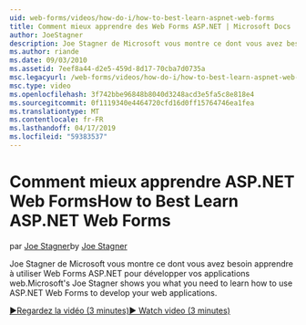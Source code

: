 ```yaml
---
uid: web-forms/videos/how-do-i/how-to-best-learn-aspnet-web-forms
title: Comment mieux apprendre des Web Forms ASP.NET | Microsoft Docs
author: JoeStagner
description: Joe Stagner de Microsoft vous montre ce dont vous avez besoin apprendre à utiliser Web Forms ASP.NET pour développer vos applications web.
ms.author: riande
ms.date: 09/03/2010
ms.assetid: 7eef8a44-d2e5-459d-8d17-70cba7d0735a
msc.legacyurl: /web-forms/videos/how-do-i/how-to-best-learn-aspnet-web-forms
msc.type: video
ms.openlocfilehash: 3f742bbe96848b8040d3248acd3e5fa5c8e818e4
ms.sourcegitcommit: 0f1119340e4464720cfd16d0ff15764746ea1fea
ms.translationtype: MT
ms.contentlocale: fr-FR
ms.lasthandoff: 04/17/2019
ms.locfileid: "59383537"
---
```

# <a name="how-to-best-learn-aspnet-web-forms"></a><span data-ttu-id="af2b9-103">Comment mieux apprendre ASP.NET Web Forms</span><span class="sxs-lookup"><span data-stu-id="af2b9-103">How to Best Learn ASP.NET Web Forms</span></span>

<span data-ttu-id="af2b9-104">par [Joe Stagner](https://github.com/JoeStagner)</span><span class="sxs-lookup"><span data-stu-id="af2b9-104">by [Joe Stagner](https://github.com/JoeStagner)</span></span>

<span data-ttu-id="af2b9-105">Joe Stagner de Microsoft vous montre ce dont vous avez besoin apprendre à utiliser Web Forms ASP.NET pour développer vos applications web.</span><span class="sxs-lookup"><span data-stu-id="af2b9-105">Microsoft's Joe Stagner shows you what you need to learn how to use ASP.NET Web Forms to develop your web applications.</span></span>

[<span data-ttu-id="af2b9-106">&#9654;Regardez la vidéo (3 minutes)</span><span class="sxs-lookup"><span data-stu-id="af2b9-106">&#9654; Watch video (3 minutes)</span></span>](https://channel9.msdn.com/Blogs/ASP-NET-Site-Videos/how-to-best-learn-aspnet-web-forms)
